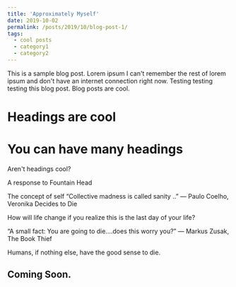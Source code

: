 ```yaml
---
title: 'Approximately Myself'
date: 2019-10-02
permalink: /posts/2019/10/blog-post-1/
tags:
  - cool posts
  - category1
  - category2
---
```


This is a sample blog post. Lorem ipsum I can't remember the rest of lorem ipsum and don't have an internet connection right now. Testing testing testing this blog post. Blog posts are cool.

Headings are cool
======

You can have many headings
======

Aren't headings cool?

A response to Fountain Head

The concept of self
“Collective madness is called sanity ..”
― Paulo Coelho, Veronika Decides to Die

How will life change if you realize this is the last day of your life?

“A small fact:
You are going to die....does this worry you?”
― Markus Zusak, The Book Thief

Humans, if nothing else, have the good sense to die.

Coming Soon.
------

